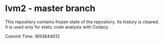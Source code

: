 # lvm2 - master branch

This repository contains frozen state of the repository.
Its history is cleared. It is used only for static code
analysis with Codacy.

Commit Time: 1693844012